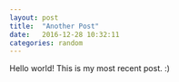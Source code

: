 ```yaml
---
layout: post
title:  "Another Post"
date:   2016-12-28 10:32:11
categories: random
---
```


Hello world! This is my most recent post. :)

